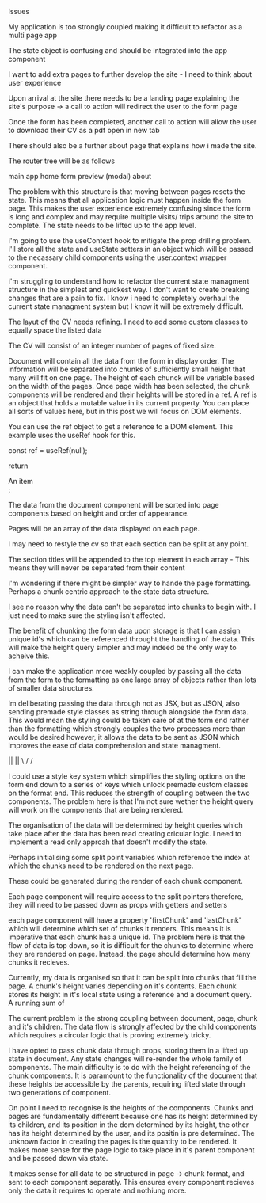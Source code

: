 Issues

My application is too strongly coupled making it difficult to refactor as a multi page app

The state object is confusing and should be integrated into the app component

I want to add extra pages to further develop the site - I need to think about user experience

Upon arrival at the site there needs to be a landing page explaining the site's purpose -> a call to action will redirect the user to the form page

Once the form has been completed, another call to action will allow the user to download their CV as a pdf open in new tab

There should also be a further about page that explains how i made the site.

The router tree will be as follows

main
    app
        home
        form
            preview (modal)
        about

The problem with this structure is that moving between pages resets the state. This means that all application logic must happen inside the form page. This makes the user experience extremely confusing since the form is long and complex and may require multiple visits/ trips around the site to complete. The state needs to be lifted up to the app level.

I'm going to use the useContext hook to mitigate the prop drilling problem. I'll store all the state and useState setters in an object which will be passed to the necassary child components using the user.context wrapper component.

I'm struggling to understand how to refactor the current state managment structure in the simplest and quickest way. I don't want to create breaking changes that are a pain to fix. I know i need to completely overhaul the current state managment system but I know it will be extremely difficult.

The layut of the CV needs refining. I need to add some custom classes to equally space the listed data

The CV will consist of an integer number of pages of fixed size.

Document will contain all the data from the form in display order. The information will be separated into chunks of sufficiently small height that many will fit on one page. The height of each chunck will be variable based on the width of the pages. Once page width has been selected, the chunk components will be rendered and their heights will be stored in a ref. A ref is an object that holds a mutable value in its current property. You can place all sorts of values here, but in this post we will focus on DOM elements.

You can use the ref object to get a reference to a DOM element. This example uses the useRef hook for this.

const ref = useRef(null);

return <div ref={ref}>An item</div>;

The data from the document component will be sorted into page components based on height and order of appearance.

Pages will be an array of the data displayed on each page.

I may need to restyle the cv so that each section can be split at any point.

The section titles will be appended to the top element in each array - This means they will never be separated from their content



I'm wondering if there might be simpler way to hande the page formatting. Perhaps a chunk centric approach to the state data structure.

I see no reason why the data can't be separated into chunks to begin with. I just need to make sure the styling isn't affected.

The benefit of chunking the form data upon storage is that I can assign unique id's which can be referenced throught the handling of the data. This will make the height query simpler and may indeed be the only way to acheive this.

I can make the application more weakly coupled by passing all the data from the form to the formatting as one large array of objects rather than lots of smaller data structures.

Im deliberating passing the data through not as JSX, but as JSON, also sending premade style classes as string through alongside the form data. This would mean the styling could be taken care of at the form end rather than the formatting which strongly couples the two processes more than would be desired however, it allows the data to be sent as JSON which improves the ease of data comprehension and state managment.

   ||
   ||
  \  /
   \/

I could use a style key system which simplifies the styling options on the form end down to a series of keys which unlock premade custom classes on the format end. This reduces the strength of coupling between the two components. The problem here is that I'm not sure wether the height query will work on the components that are being rendered.

The organisation of the data will be determined by height queries which take place after the data has been read creating cricular logic.
I need to implement a read only approah that doesn't modify the state.

Perhaps initialising some split point variables which reference the index at which the chunks need to be rendered on the next page.

These could be generated during the render of each chunk component.

Each page component will require access to the split pointers therefore, they will need to be passed down as props with getters and setters

each page component will have a property 'firstChunk' and 'lastChunk' which will determine which set of chunks it renders. This means it is imperative that each chunk has a unique id. The problem here is that the flow of data is top down, so it is difficult for the chunks to determine where they are rendered on page. Instead, the page should determine how many chunks it recieves.



Currently, my data is organised so that it can be split into chunks that fill the page. A chunk's height varies depending on it's contents. Each chunk stores its height in it's local state using a reference and a document query. A running sum of




The current problem is the strong coupling between document, page, chunk and it's children. The data flow is strongly affected by the child components which requires a circular logic that is proving extremely tricky.

I have opted to pass chunk data through props, storing them in a lifted up state in document. Any state changes will re-render the whole family of components. The main difficulty is to do with the height referencing of the chunk components. It is paramount to the functionality of the document that these heights be accessible by the parents, requiring lifted state through two generations of component.

On point I need to recognise is the heights of the components. Chunks and pages are fundamentally different because one has its height determined by its children, and its position in the dom determined by its height, the other has its height determined by the user, and its positin is pre determined. The unknown factor in creating the pages is the quantity to be rendered. It makes more sense for the page logic to take place in it's parent component and be passed down via state.

It makes sense for all data to be structured in page -> chunk format, and sent to each component separatly. This ensures every component recieves only the data it requires to operate and nothiung more.